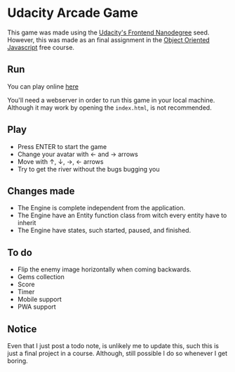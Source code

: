 Udacity Arcade Game
===============================

This game was made using the [Udacity's Frontend Nanodegree](https://github.com/udacity/frontend-nanodegree-arcade-game) seed. However, this was made as an final assignment in the [Object Oriented Javascript](https://www.udacity.com/course/object-oriented-javascript--ud015) free course.

## Run

You can play online [here](https://michaeljota.github.io/arcade-game/)

You'll need a webserver in order to run this game in your local machine. Although it may work by opening the `index.html`, is not recommended.

## Play

- Press ENTER to start the game
- Change your avatar with ← and → arrows
- Move with ↑, ↓, →, ← arrows
- Try to get the river without the bugs bugging you

## Changes made
- The Engine is complete independent from the application.
- The Engine have an Entity function class from witch every entity have to inherit
- The Engine have states, such started, paused, and finished.

## To do
- Flip the enemy image horizontally when coming backwards.
- Gems collection
- Score
- Timer
- Mobile support
- PWA support

## Notice
Even that I just post a todo note, is unlikely me to update this, such this is just a final project in a course. Although, still possible I do so whenever I get boring.